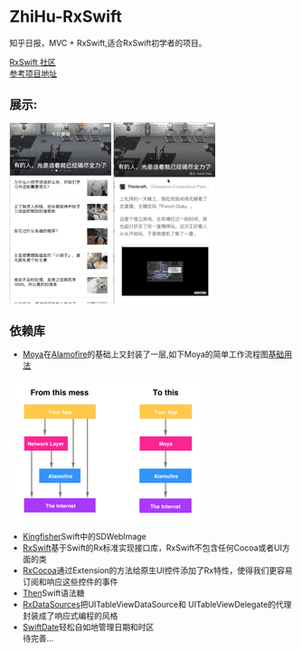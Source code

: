 # ZhiHu-RxSwift
知乎日报，MVC + RxSwift,适合RxSwift初学者的项目。  
 
[RxSwift 社区](https://github.com/RxSwiftCommunity?language=swift&page=2&q=&type=&utf8=%E2%9C%93)  
[参考项目地址](https://github.com/kLike/ZhiHu-RxSwift)  
## 展示: 
<img src="./picture/menuShow.gif" width="180" hegiht="280" align=left/>
<img src="./picture/newsChange.gif" width="180" hegiht="280" align=center/>
 
## 依赖库
- [Moya](https://github.com/Moya/Moya)在[Alamofire](https://github.com/Alamofire/Alamofire)的基础上又封装了一层,如下Moya的简单工作流程图[基础用法](http://www.cocoachina.com/ios/20180307/22493.html)
<img src="./picture/moya.png" width="350" hegiht="250.35" align=center />  

- [Kingfisher](https://github.com/onevcat/Kingfisher)Swift中的SDWebImage  
- [RxSwift](https://github.com/ReactiveX/RxSwift)基于Swift的Rx标准实现接口库，RxSwift不包含任何Cocoa或者UI方面的类    
- [RxCocoa](https://github.com/ReactiveX/RxSwift)通过Extension的方法给原生UI控件添加了Rx特性，使得我们更容易订阅和响应这些控件的事件  
- [Then](https://github.com/devxoul/Then)Swift语法糖  
- [RxDataSources](https://github.com/RxSwiftCommunity/RxDataSources)把UITableViewDataSource和  UITableViewDelegate的代理封装成了响应式编程的风格  
- [SwiftDate](https://github.com/malcommac/SwiftDate)轻松自如地管理日期和时区    
待完善...  